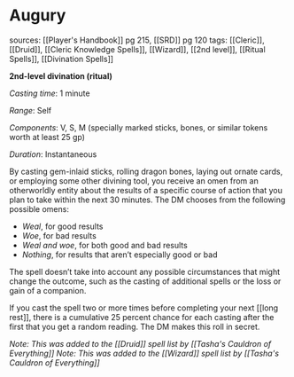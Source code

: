# Augury
sources: [[Player's Handbook]] pg 215, [[SRD]] pg 120
tags: [[Cleric]], [[Druid]], [[Cleric Knowledge Spells]], [[Wizard]], [[2nd level]], [[Ritual Spells]], [[Divination Spells]]

**2nd-level divination (ritual)**

*Casting time*: 1 minute

*Range*: Self

*Components*: V, S, M (specially marked sticks, bones, or similar tokens worth at least 25 gp)

*Duration*: Instantaneous

By casting gem-inlaid sticks, rolling dragon bones, laying out ornate cards, or employing some other divining tool, you receive an omen from an otherworldly entity about the results of a specific course of action that you plan to take within the next 30 minutes. The DM chooses from the following possible omens:

* *Weal*, for good results
* *Woe*, for bad results
* *Weal and woe*, for both good and bad results
* *Nothing*, for results that aren’t especially good or bad

The spell doesn’t take into account any possible circumstances that might change the outcome, such as the casting of additional spells or the loss or gain of a companion.

If you cast the spell two or more times before completing your next [[long rest]], there is a cumulative 25 percent chance for each casting after the first that you get a random reading. The DM makes this roll in secret.

*Note: This was added to the [[Druid]] spell list by [[Tasha's Cauldron of Everything]]*
*Note: This was added to the [[Wizard]] spell list by [[Tasha's Cauldron of Everything]]*
